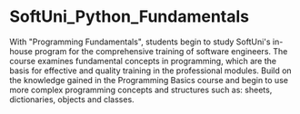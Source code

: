 # SoftUni_Python_Fundamentals
With "Programming Fundamentals", students begin to study SoftUni's in-house program for the comprehensive training of software engineers. The course examines fundamental concepts in programming, which are the basis for effective and quality training in the professional modules. Build on the knowledge gained in the Programming Basics course and begin to use more complex programming concepts and structures such as: sheets, dictionaries, objects and classes.
